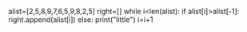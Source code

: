 
alist=[2,5,8,9,7,6,5,9,8,2,5]
right=[]
while i<len(alist):
    if alist[i]>alist[-1]:
        right.append(alist[i])
    else:
        print("little")
    i=i+1
